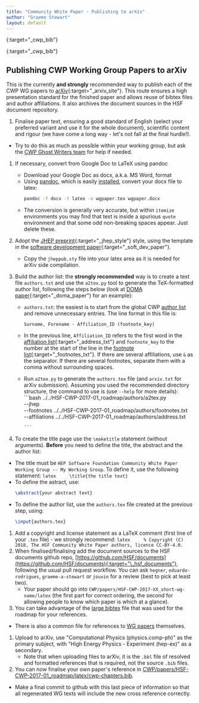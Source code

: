 ```yaml
---
title: "Community White Paper - Publishing to arXiv"
author: "Graeme Stewart"
layout: default
---
```


[cwp_chapters_bib]:
  https://github.com/graeme-a-stewart/documents/blob/master/CWP/papers/HSF-CWP-2017-01_roadmap/latex/cwp-chapters.bib

{:target="\_cwp_bib"}

[cwp_main_bib]:
  https://github.com/graeme-a-stewart/documents/blob/master/CWP/papers/HSF-CWP-2017-01_roadmap/latex/cwp.bib

{:target="\_cwp_bib"}

## Publishing CWP Working Group Papers to arXiv

This is the currently **and strongly** recommended way to publish each of the
CWP WG papers to [arXiv](https://arxiv.org){:target="\_arxiv_site"}. This route
ensures a high presentation standard for the finished paper and allows reuse of
bibtex files and author affiliations. It also archives the document sources in
the HSF document repository.

1. Finalise paper text, ensuring a good standard of English (select your
   preferred variant and use it for the whole document), scientific content and
   rigour (we have come a long way - let's not fall at the final hurdle!).

- Try to do this as much as possible within your working group, but ask the
  [CWP Ghost Writers team](mailto:hsf-cwp-ghost-writers@googlegroups.com) for
  help if needed.

1.  If necessary, convert from Google Doc to LaTeX using pandoc
    - Download your Google Doc as docx, a.k.a. MS Word, format
    - Using [pandoc](https://pandoc.org/), which is easily
      [installed](https://pandoc.org/installing.html), convert your docx file to
      latex:
      ```bash
      pandoc -f docx -t latex -o wgpaper.tex wgpaper.docx
      ```
    - The conversion is generally very accurate, but within `itemize`
      environments you may find that text is inside a spurious `quote`
      environment and that some odd non-breaking spaces appear. Just delete
      these.
1.  Adopt the
    [JHEP preprint](https://jhep.sissa.it/jhep/help/JHEP/TeXclass/DOCS/JHEP-author-manual.pdf){:target="\_jhep_style"}
    style, using the template in the
    [software development paper](https://github.com/HSF/documents/tree/master/CWP/papers/HSF-CWP-2017-13_soft-dev/latex/){:target="\_soft_dev_paper"}.
    - Copy the `jheppub.sty` file into your latex area as it is needed for arXiv
      side compilation.
1.  Build the author list: the **strongly recommended** way is to create a text
    file `authors.txt` and use the `a2tex.py` tool to generate the TeX-formatted
    author list, following the steps below (look at
    [DOMA paper](https://github.com/HSF/documents/blob/master/CWP/papers/HSF-CWP-2017-04_doma){:target="\_doma_paper"}
    for an example):

    - `authors.txt`: the easiest is to start from the global CWP
      [author list](https://github.com/HSF/documents/tree/master/CWP/papers/HSF-CWP-2017-01_roadmap/authors/authors.txt)
      and remove unnecessary entries. The line format in this file is:
      ```
      Surname, Forename - Affiliation_ID (footnote_key)
      ```
    - In the previous line, `Affiliation_ID` refers to the first word in the
      [affiliation list](https://github.com/HSF/documents/tree/master/CWP/papers/HSF-CWP-2017-01_roadmap/authors/address.txt){:target="\_address_txt"}
      and `footnote_key` to the number at the start of the line in the
      [footnote list](https://github.com/HSF/documents/tree/master/CWP/papers/HSF-CWP-2017-01_roadmap/authors/footnotes.txt){:target="\_footnotes_txt"}.
      If there are several affiliations, use `&` as the separator. If there are
      several footnotes, separate them with a comma without surrounding spaces.
    - Run `a2tex.py` to generate the `authors.tex` file (and `arxiv.txt` for
      arXiv submission). Assuming you used the recommended directory structure,
      the command to use is (use `--help` for more details): ```bash
      ../../HSF-CWP-2017-01_roadmap/authors/a2tex.py \
       --jhep \
       --footnotes ../../HSF-CWP-2017-01_roadmap/authors/footnotes.txt \
       --affiliations ../../HSF-CWP-2017-01_roadmap/authors/address.txt

          ```

1.  To create the title page use the `\maketitle` statement (without arguments).
    **Before** you need to define the title, the abstract and the author list:

- The title must be
  `HEP Software Foundation Community White Paper Working Group -- My Working Group`.
  To define it, use the following statement:
  `latex     \title{the title text}     `
- To define the astract, use:
  ```latex
  \abstract{your abstract text}
  ```
- To define the author list, use the `authors.tex` file created at the previous
  step, using:
  ```latex
  \input{authors.tex}
  ```

1. Add a copyright and license statement as a LaTeX comment (first line of your
   `.tex` file) - we strongly recommend:
   `latex     % Copyright (C) 2018, The HSF Community White Paper authors, licence CC-BY-4.0.     `
1. When finalised/finalising add the document sources to the HSF documents
   github repo,
   [https://github.com/HSF/documents](https://github.com/HSF/documents){:target="\_hsf_documents"},
   following the usual pull request workflow. You can ask `hegner`,
   `eduardo-rodrigues`, `graeme-a-stewart` or `jouvin` for a review (best to
   pick at least two).
   - Your paper should go into `CWP/papers/HSF-CWP-2017-XX_short-wg-name/latex`
     (the first part for correct ordering, the second for allowing people to
     know which paper is which at a glance).
1. You can take advantage of the [large bibtex][cwp_main_bib] file that was used
   for the roadmap for your references.

- There is also a common file for references to [WG papers][cwp_chapters_bib]
  themselves.

1. Upload to arXiv, use "Computational Physics (physics.comp-ph)" as the primary
   subject, with "High Energy Physics - Experiment (hep-ex)" as a secondary.
   - Note that when uploading files to arXiv, it is the `.bbl` file of resolved
     and formatted references that is required, not the source `.bib` files.
1. You can now finalise your own paper's reference in
   [CWP/papers/HSF-CWP-2017-01_roadmap/latex/cwp-chapters.bib][cwp_chapters_bib].

- Make a final commit to github with this last piece of information so that all
  regenerated WG texts will include the new cross reference correctly.
